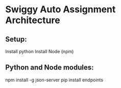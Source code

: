 # Swiggy Auto Assignment Architecture

## Setup:

Install python
Install Node (npm)

## Python and Node modules:
npm install -g json-server
pip install endpoints
